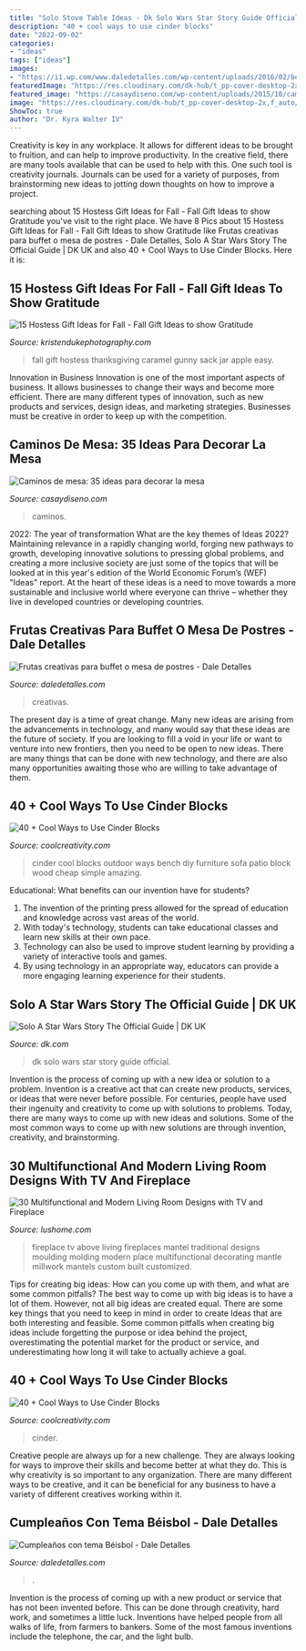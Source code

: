 ```yaml
---
title: "Solo Stove Table Ideas - Dk Solo Wars Star Story Guide Official"
description: "40 + cool ways to use cinder blocks"
date: "2022-09-02"
categories:
- "ideas"
tags: ["ideas"]
images:
- "https://i1.wp.com/www.daledetalles.com/wp-content/uploads/2016/02/beisbol20.jpg"
featuredImage: "https://res.cloudinary.com/dk-hub/t_pp-cover-desktop-2x,f_auto/DK/e2844ff428ff43bd9dc47a85db290e0e/303b7136b9da478786e633026848284d.jpg"
featured_image: "https://casaydiseno.com/wp-content/uploads/2015/10/caminos-de-mesa-estilo-contemporraneo-azul-blanco.jpg"
image: "https://res.cloudinary.com/dk-hub/t_pp-cover-desktop-2x,f_auto/DK/e2844ff428ff43bd9dc47a85db290e0e/303b7136b9da478786e633026848284d.jpg"
ShowToc: true
author: "Dr. Kyra Walter IV"
---
```



Creativity is key in any workplace. It allows for different ideas to be brought to fruition, and can help to improve productivity. In the creative field, there are many tools available that can be used to help with this. One such tool is creativity journals. Journals can be used for a variety of purposes, from brainstorming new ideas to jotting down thoughts on how to improve a project.

	

		
searching about 15 Hostess Gift Ideas for Fall - Fall Gift Ideas to show Gratitude you've visit to the right place. We have 8 Pics about 15 Hostess Gift Ideas for Fall - Fall Gift Ideas to show Gratitude like Frutas creativas para buffet o mesa de postres - Dale Detalles, Solo A Star Wars Story The Official Guide | DK UK and also 40 + Cool Ways to Use Cinder Blocks. Here it is:
		
    
## 15 Hostess Gift Ideas For Fall - Fall Gift Ideas To Show Gratitude

<img loading=lazy src="https://www.kristendukephotography.com/wp-content/uploads/2016/11/easy-Indian-corn-Thanksgiving-favors.png" onerror="this.onerror=null;this.src='https://tse1.mm.bing.net/th?id=OIP.ARXTQwVxvvjCj-A71vxXQAHaLD&amp;pid=15.1';" alt="15 Hostess Gift Ideas for Fall - Fall Gift Ideas to show Gratitude">

_Source: kristendukephotography.com_

>fall gift hostess thanksgiving caramel gunny sack jar apple easy. 

	

Innovation in Business
Innovation is one of the most important aspects of business. It allows businesses to change their ways and become more efficient. There are many different types of innovation, such as new products and services, design ideas, and marketing strategies. Businesses must be creative in order to keep up with the competition.

    
## Caminos De Mesa: 35 Ideas Para Decorar La Mesa

<img loading=lazy src="https://casaydiseno.com/wp-content/uploads/2015/10/caminos-de-mesa-estilo-contemporraneo-azul-blanco.jpg" onerror="this.onerror=null;this.src='https://tse4.mm.bing.net/th?id=OIP.K4LqNQFegvDvVW9VS3TjbQHaHa&amp;pid=15.1';" alt="Caminos de mesa: 35 ideas para decorar la mesa">

_Source: casaydiseno.com_

>caminos. 

	

2022: The year of transformation
What are the key themes of Ideas 2022? Maintaining relevance in a rapidly changing world, forging new pathways to growth, developing innovative solutions to pressing global problems, and creating a more inclusive society are just some of the topics that will be looked at in this year's edition of the World Economic Forum’s (WEF) "Ideas" report. At the heart of these ideas is a need to move towards a more sustainable and inclusive world where everyone can thrive – whether they live in developed countries or developing countries.

    
## Frutas Creativas Para Buffet O Mesa De Postres - Dale Detalles

<img loading=lazy src="https://i0.wp.com/www.daledetalles.com/wp-content/uploads/2016/09/fruta-creativa12.jpg" onerror="this.onerror=null;this.src='https://tse3.mm.bing.net/th?id=OIP.yLJBQQfOCEMpjYLFiEthLwHaFj&amp;pid=15.1';" alt="Frutas creativas para buffet o mesa de postres - Dale Detalles">

_Source: daledetalles.com_

>creativas. 

	

The present day is a time of great change. Many new ideas are arising from the advancements in technology, and many would say that these ideas are the future of society. If you are looking to fill a void in your life or want to venture into new frontiers, then you need to be open to new ideas. There are many things that can be done with new technology, and there are also many opportunities awaiting those who are willing to take advantage of them.

    
## 40 + Cool Ways To Use Cinder Blocks

<img loading=lazy src="http://coolcreativity.com/wp-content/uploads/2016/05/13-DIY-Patio-Furniture-Ideas-that-Are-Simple-and-Cheap.jpg" onerror="this.onerror=null;this.src='https://tse2.mm.bing.net/th?id=OIP.0jBwQ3QAKjcUEVaQ-65XwgHaJ4&amp;pid=15.1';" alt="40 + Cool Ways to Use Cinder Blocks">

_Source: coolcreativity.com_

>cinder cool blocks outdoor ways bench diy furniture sofa patio block wood cheap simple amazing. 

	

Educational: What benefits can our invention have for students?
1. The invention of the printing press allowed for the spread of education and knowledge across vast areas of the world.
2. With today's technology, students can take educational classes and learn new skills at their own pace.
3. Technology can also be used to improve student learning by providing a variety of interactive tools and games.
4. By using technology in an appropriate way, educators can provide a more engaging learning experience for their students.

    
## Solo A Star Wars Story The Official Guide | DK UK

<img loading=lazy src="https://res.cloudinary.com/dk-hub/t_pp-cover-desktop-2x,f_auto/DK/e2844ff428ff43bd9dc47a85db290e0e/303b7136b9da478786e633026848284d.jpg" onerror="this.onerror=null;this.src='https://tse1.mm.bing.net/th?id=OIP.UgViSqYBRCjb4V2FUHq8cAHaI5&amp;pid=15.1';" alt="Solo A Star Wars Story The Official Guide | DK UK">

_Source: dk.com_

>dk solo wars star story guide official. 

	

Invention is the process of coming up with a new idea or solution to a problem. Invention is a creative act that can create new products, services, or ideas that were never before possible. For centuries, people have used their ingenuity and creativity to come up with solutions to problems. Today, there are many ways to come up with new ideas and solutions. Some of the most common ways to come up with new solutions are through invention, creativity, and brainstorming.

    
## 30 Multifunctional And Modern Living Room Designs With TV And Fireplace

<img loading=lazy src="http://www.lushome.com/wp-content/uploads/2014/07/modern-living-room-designs-tv-fireplace-4.jpg" onerror="this.onerror=null;this.src='https://tse3.mm.bing.net/th?id=OIP.6giUgmN9ZhVvZHKv0nYUtQAAAA&amp;pid=15.1';" alt="30 Multifunctional and Modern Living Room Designs with TV and Fireplace">

_Source: lushome.com_

>fireplace tv above living fireplaces mantel traditional designs moulding molding modern place multifunctional decorating mantle millwork mantels custom built customized. 

	

Tips for creating big ideas: How can you come up with them, and what are some common pitfalls?
The best way to come up with big ideas is to have a lot of them. However, not all big ideas are created equal. There are some key things that you need to keep in mind in order to create Ideas that are both interesting and feasible. Some common pitfalls when creating big ideas include forgetting the purpose or idea behind the project, overestimating the potential market for the product or service, and underestimating how long it will take to actually achieve a goal.

    
## 40 + Cool Ways To Use Cinder Blocks

<img loading=lazy src="https://coolcreativity.com/wp-content/uploads/2016/06/Cool-Ways-to-Use-Cinder-Blocks-18.jpg" onerror="this.onerror=null;this.src='https://tse4.mm.bing.net/th?id=OIP.olJyMeNzKmm-TavqqI0CTgHaLC&amp;pid=15.1';" alt="40 + Cool Ways to Use Cinder Blocks">

_Source: coolcreativity.com_

>cinder. 

	

Creative people are always up for a new challenge. They are always looking for ways to improve their skills and become better at what they do. This is why creativity is so important to any organization. There are many different ways to be creative, and it can be beneficial for any business to have a variety of different creatives working within it.

    
## Cumpleaños Con Tema Béisbol - Dale Detalles

<img loading=lazy src="https://i1.wp.com/www.daledetalles.com/wp-content/uploads/2016/02/beisbol20.jpg" onerror="this.onerror=null;this.src='https://tse1.mm.bing.net/th?id=OIP.0kxH3DLHNe8OivNT20sHiwHaLH&amp;pid=15.1';" alt="Cumpleaños con tema Béisbol - Dale Detalles">

_Source: daledetalles.com_

>. 

	

Invention is the process of coming up with a new product or service that has not been invented before. This can be done through creativity, hard work, and sometimes a little luck. Inventions have helped people from all walks of life, from farmers to bankers. Some of the most famous inventions include the telephone, the car, and the light bulb.

